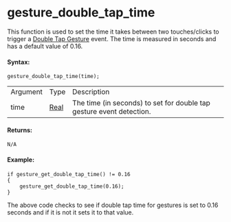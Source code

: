 # gesture_double_tap_time

This function is used to set the time it takes between two
touches/clicks to trigger a [Double Tap
Gesture](../../../../The_Asset_Editors/Object_Properties/Gesture_Events)
event. The time is measured in seconds and has a default value of 0.16.

#### **Syntax:**

``` gml
gesture_double_tap_time(time);
```

|          |                                                                         |                                                                      |
|----------|-------------------------------------------------------------------------|----------------------------------------------------------------------|
| Argument | Type                                                                    | Description                                                          |
| time     |  [Real](../../../../../GameMaker_Language/GML_Overview/Data_Types)  | The time (in seconds) to set for double tap gesture event detection. |

#### Returns:

``` gml
N/A
```

#### Example:

``` gml
if gesture_get_double_tap_time() != 0.16
{
    gesture_get_double_tap_time(0.16);
}
```

The above code checks to see if double tap time for gestures is set to
0.16 seconds and if it is not it sets it to that value.
